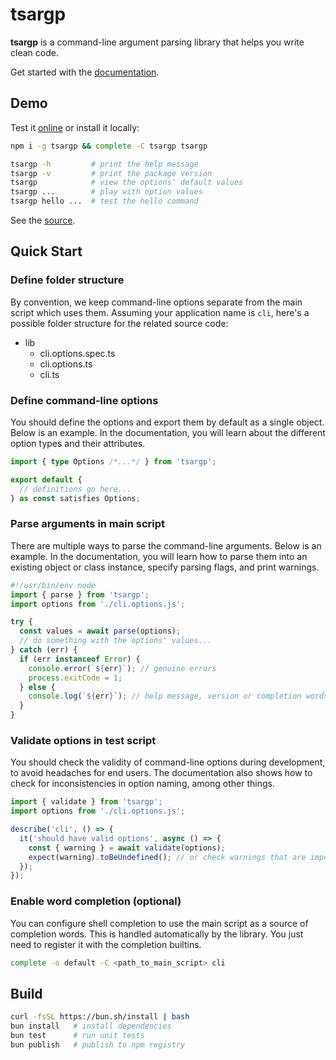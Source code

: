 # tsargp

**tsargp** is a command-line argument parsing library that helps you write clean code.

Get started with the [documentation](https://dsogari.github.io/tsargp/docs).

## Demo

Test it [online](https://dsogari.github.io/tsargp/demo) or install it locally:

```sh
npm i -g tsargp && complete -C tsargp tsargp

tsargp -h         # print the help message
tsargp -v         # print the package version
tsargp            # view the options' default values
tsargp ...        # play with option values
tsargp hello ...  # test the hello command
```

See the [source](examples/demo.options.ts).

## Quick Start

### Define folder structure

By convention, we keep command-line options separate from the main script which uses them. Assuming your application name is `cli`, here's a possible folder structure for the related source code:

- lib
  - cli.options.spec.ts
  - cli.options.ts
  - cli.ts

### Define command-line options

You should define the options and export them by default as a single object. Below is an example. In the documentation, you will learn about the different option types and their attributes.

```ts
import { type Options /*...*/ } from 'tsargp';

export default {
  // definitions go here...
} as const satisfies Options;
```

### Parse arguments in main script

There are multiple ways to parse the command-line arguments. Below is an example. In the documentation, you will learn how to parse them into an existing object or class instance, specify parsing flags, and print warnings.

```ts
#!/usr/bin/env node
import { parse } from 'tsargp';
import options from './cli.options.js';

try {
  const values = await parse(options);
  // do something with the options' values...
} catch (err) {
  if (err instanceof Error) {
    console.error(`${err}`); // genuine errors
    process.exitCode = 1;
  } else {
    console.log(`${err}`); // help message, version or completion words
  }
}
```

### Validate options in test script

You should check the validity of command-line options during development, to avoid headaches for end users. The documentation also shows how to check for inconsistencies in option naming, among other things.

```ts
import { validate } from 'tsargp';
import options from './cli.options.js';

describe('cli', () => {
  it('should have valid options', async () => {
    const { warning } = await validate(options);
    expect(warning).toBeUndefined(); // or check warnings that are important to your application
  });
});
```

### Enable word completion (optional)

You can configure shell completion to use the main script as a source of completion words. This is handled automatically by the library. You just need to register it with the completion builtins.

```sh
complete -o default -C <path_to_main_script> cli
```

## Build

```sh
curl -fsSL https://bun.sh/install | bash
bun install   # install dependencies
bun test      # run unit tests
bun publish   # publish to npm registry
```
